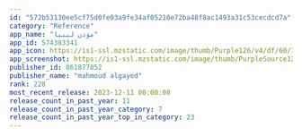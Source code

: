 ```yaml
---
id: "572b53130ee5cf75d0fe03a9fe34af05210e72ba48f8ac1493a31c53cecdcd7a"
category: "Reference"
app_name: "مؤذن ليبيا"
app_id: 574303341
app_icon: https://is1-ssl.mzstatic.com/image/thumb/Purple126/v4/df/60/7f/df607f36-e47b-63e2-185a-ea8a267ecc5d/AppIcon-0-0-1x_U007epad-0-0-0-85-220.png/1024x1024bb.png
app_screenshot: https://is1-ssl.mzstatic.com/image/thumb/PurpleSource126/v4/ac/6e/45/ac6e45f1-aa32-b919-1596-97eb225fdcaa/58d75b5b-db34-4dba-8b38-f3354cfc5ab2_1.png/1242x2688bb.png
publisher_id: 861877852
publisher_name: "mahmoud algayed"
rank: 228
most_recent_release: 2023-12-11 00:00:00
release_count_in_past_year: 11
release_count_in_past_year_category: 7
release_count_in_past_year_top_in_category: 23
---
```

